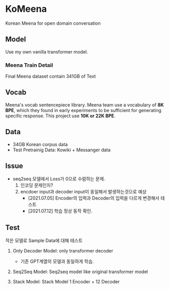# KoMeena
Korean Meena for open domain conversation

## Model
Use my own vanilla transformer model.

### Meena Train Detail
Final Meena dataset contain 341GB of Text

## Vocab
Meena's vocab sentencepiece library. Meena team use a vocabulary of **8K BPE**, which they found in early experiments to be sufficient for generating specific response. 
This project use **10K or 22K BPE**. 

## Data
- 34GB Korean corpus data 
- Test Pretrainig Data: Kowiki + Messanger data
## Issue
- seq2seq 모델에서 Loss가 0으로 수렴하는 문제.
    1. 인코딩 문제인지?
    2. encdoer input과 decoder input이 동일해서 발생하는것으로 예상
        - [2021.07.05] Encoder의 입력과 Decoder의 입력을 다르게 변경해서 테스트
        - [2021.07.12] 학습 정상 동작 확인.
  
## Test
작은 모델로 Sample Data에 대해 테스트

1. Only Decoder Model: only transformer decoder
   - 기존 GPT계열의 모델과 동일하게 학습.
    
2. Seq2Seq Model: Seq2seq model like original transformer model
   
   
3. Stack Model: Stack Model 1 Encoder + 12 Decoder